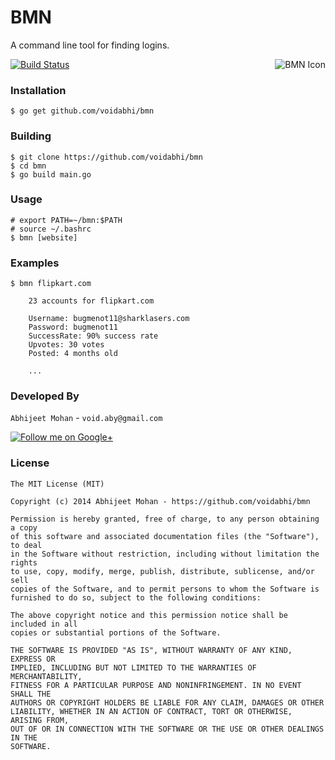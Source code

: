 # BMN

A command line tool for finding logins.

<img src="http://images.all-free-download.com/images/graphiclarge/lady_bug_54398.jpg" alt="BMN Icon" align="right" />

[![Build Status](https://drone.io/github.com/voidabhi/bmn/status.png)](https://drone.io/github.com/voidabhi/bmn/latest)

### Installation

    $ go get github.com/voidabhi/bmn
    
### Building

    $ git clone https://github.com/voidabhi/bmn
    $ cd bmn
    $ go build main.go

### Usage

    # export PATH=~/bmn:$PATH
    # source ~/.bashrc
    $ bmn [website]
    

### Examples

    $ bmn flipkart.com

```$
	23 accounts for flipkart.com

	Username: bugmenot11@sharklasers.com
	Password: bugmenot11
	SuccessRate: 90% success rate
	Upvotes: 30 votes
	Posted: 4 months old
	
	...
```


### Developed By

`Abhijeet Mohan` - `void.aby@gmail.com`

<a href="https://plus.google.com/104070882148677917719/about">
  <img alt="Follow me on Google+"
       src="http://data.pkmmte.com/temp/social_google_plus_logo.png" />
</a>

### License

```
The MIT License (MIT)

Copyright (c) 2014 Abhijeet Mohan - https://github.com/voidabhi/bmn

Permission is hereby granted, free of charge, to any person obtaining a copy
of this software and associated documentation files (the "Software"), to deal
in the Software without restriction, including without limitation the rights
to use, copy, modify, merge, publish, distribute, sublicense, and/or sell
copies of the Software, and to permit persons to whom the Software is
furnished to do so, subject to the following conditions:

The above copyright notice and this permission notice shall be included in all
copies or substantial portions of the Software.

THE SOFTWARE IS PROVIDED "AS IS", WITHOUT WARRANTY OF ANY KIND, EXPRESS OR
IMPLIED, INCLUDING BUT NOT LIMITED TO THE WARRANTIES OF MERCHANTABILITY,
FITNESS FOR A PARTICULAR PURPOSE AND NONINFRINGEMENT. IN NO EVENT SHALL THE
AUTHORS OR COPYRIGHT HOLDERS BE LIABLE FOR ANY CLAIM, DAMAGES OR OTHER
LIABILITY, WHETHER IN AN ACTION OF CONTRACT, TORT OR OTHERWISE, ARISING FROM,
OUT OF OR IN CONNECTION WITH THE SOFTWARE OR THE USE OR OTHER DEALINGS IN THE
SOFTWARE.
```


